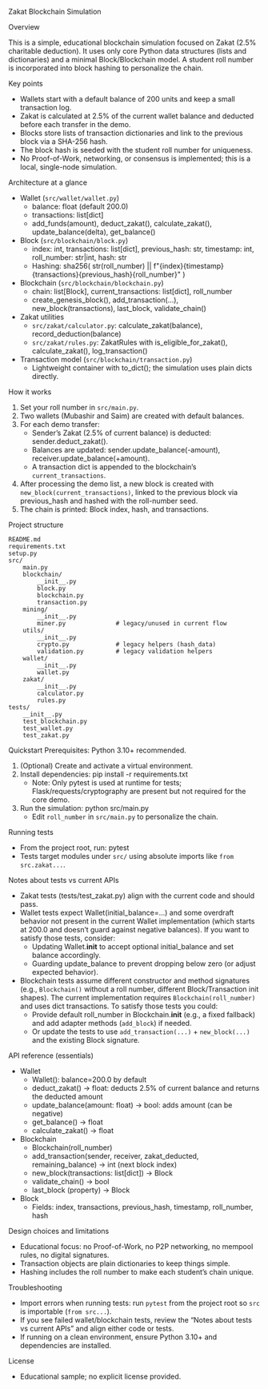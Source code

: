 Zakat Blockchain Simulation

Overview

This is a simple, educational blockchain simulation focused on Zakat (2.5% charitable deduction). It uses only core Python data structures (lists and dictionaries) and a minimal Block/Blockchain model. A student roll number is incorporated into block hashing to personalize the chain.

Key points
- Wallets start with a default balance of 200 units and keep a small transaction log.
- Zakat is calculated at 2.5% of the current wallet balance and deducted before each transfer in the demo.
- Blocks store lists of transaction dictionaries and link to the previous block via a SHA-256 hash.
- The block hash is seeded with the student roll number for uniqueness.
- No Proof-of-Work, networking, or consensus is implemented; this is a local, single-node simulation.

Architecture at a glance
- Wallet (`src/wallet/wallet.py`)
	- balance: float (default 200.0)
	- transactions: list[dict]
	- add_funds(amount), deduct_zakat(), calculate_zakat(), update_balance(delta), get_balance()
- Block (`src/blockchain/block.py`)
	- index: int, transactions: list[dict], previous_hash: str, timestamp: int, roll_number: str|int, hash: str
	- Hashing: sha256( str(roll_number) || f"{index}{timestamp}{transactions}{previous_hash}{roll_number}" )
- Blockchain (`src/blockchain/blockchain.py`)
	- chain: list[Block], current_transactions: list[dict], roll_number
	- create_genesis_block(), add_transaction(...), new_block(transactions), last_block, validate_chain()
- Zakat utilities
	- `src/zakat/calculator.py`: calculate_zakat(balance), record_deduction(balance)
	- `src/zakat/rules.py`: ZakatRules with is_eligible_for_zakat(), calculate_zakat(), log_transaction()
- Transaction model (`src/blockchain/transaction.py`)
	- Lightweight container with to_dict(); the simulation uses plain dicts directly.

How it works
1) Set your roll number in `src/main.py`.
2) Two wallets (Mubashir and Saim) are created with default balances.
3) For each demo transfer:
	 - Sender’s Zakat (2.5% of current balance) is deducted: sender.deduct_zakat().
	 - Balances are updated: sender.update_balance(-amount), receiver.update_balance(+amount).
	 - A transaction dict is appended to the blockchain’s `current_transactions`.
4) After processing the demo list, a new block is created with `new_block(current_transactions)`, linked to the previous block via previous_hash and hashed with the roll-number seed.
5) The chain is printed: Block index, hash, and transactions.

Project structure
```
README.md
requirements.txt
setup.py
src/
	main.py
	blockchain/
		__init__.py
		block.py
		blockchain.py
		transaction.py
	mining/
		__init__.py
		miner.py              # legacy/unused in current flow
	utils/
		__init__.py
		crypto.py             # legacy helpers (hash_data)
		validation.py         # legacy validation helpers
	wallet/
		__init__.py
		wallet.py
	zakat/
		__init__.py
		calculator.py
		rules.py
tests/
	__init__.py
	test_blockchain.py
	test_wallet.py
	test_zakat.py
```

Quickstart
Prerequisites: Python 3.10+ recommended.

1) (Optional) Create and activate a virtual environment.
2) Install dependencies: pip install -r requirements.txt
	 - Note: Only pytest is used at runtime for tests; Flask/requests/cryptography are present but not required for the core demo.
3) Run the simulation: python src/main.py
	 - Edit `roll_number` in `src/main.py` to personalize the chain.

Running tests
- From the project root, run: pytest
- Tests target modules under `src/` using absolute imports like `from src.zakat...`.

Notes about tests vs current APIs
- Zakat tests (tests/test_zakat.py) align with the current code and should pass.
- Wallet tests expect Wallet(initial_balance=...) and some overdraft behavior not present in the current Wallet implementation (which starts at 200.0 and doesn’t guard against negative balances). If you want to satisfy those tests, consider:
	- Updating Wallet.__init__ to accept optional initial_balance and set balance accordingly.
	- Guarding update_balance to prevent dropping below zero (or adjust expected behavior).
- Blockchain tests assume different constructor and method signatures (e.g., `Blockchain()` without a roll number, different Block/Transaction init shapes). The current implementation requires `Blockchain(roll_number)` and uses dict transactions. To satisfy those tests you could:
	- Provide default roll_number in Blockchain.__init__ (e.g., a fixed fallback) and add adapter methods (`add_block`) if needed.
	- Or update the tests to use `add_transaction(...)` + `new_block(...)` and the existing Block signature.

API reference (essentials)
- Wallet
	- Wallet(): balance=200.0 by default
	- deduct_zakat() -> float: deducts 2.5% of current balance and returns the deducted amount
	- update_balance(amount: float) -> bool: adds amount (can be negative)
	- get_balance() -> float
	- calculate_zakat() -> float
- Blockchain
	- Blockchain(roll_number)
	- add_transaction(sender, receiver, zakat_deducted, remaining_balance) -> int (next block index)
	- new_block(transactions: list[dict]) -> Block
	- validate_chain() -> bool
	- last_block (property) -> Block
- Block
	- Fields: index, transactions, previous_hash, timestamp, roll_number, hash

Design choices and limitations
- Educational focus: no Proof-of-Work, no P2P networking, no mempool rules, no digital signatures.
- Transaction objects are plain dictionaries to keep things simple.
- Hashing includes the roll number to make each student’s chain unique.

Troubleshooting
- Import errors when running tests: run `pytest` from the project root so `src` is importable (`from src...`).
- If you see failed wallet/blockchain tests, review the “Notes about tests vs current APIs” and align either code or tests.
- If running on a clean environment, ensure Python 3.10+ and dependencies are installed.

License
- Educational sample; no explicit license provided.


